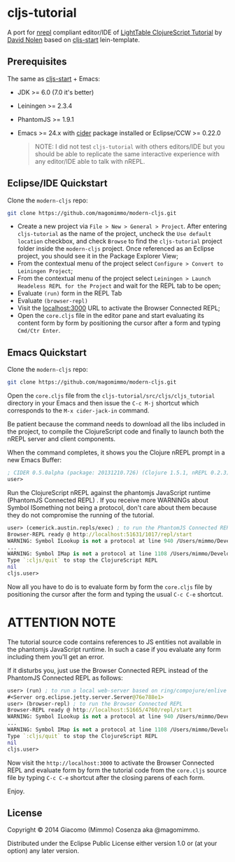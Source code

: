 # cljs-tutorial

A port for [nrepl][5] compliant editor/IDE of
[LightTable ClojureScript Tutorial][1] by [David Nolen][2] based on
[cljs-start][3] lein-template.

## Prerequisites

The same as [cljs-start][3] + Emacs:

* JDK >= 6.0 (7.0 it's better)
* Leiningen >= 2.3.4
* PhantomJS >= 1.9.1
* Emacs >= 24.x with [cider][4] package installed or Eclipse/CCW >= 0.22.0 

    > NOTE: I did not test `cljs-tutorial` with others editors/IDE but
    > you should be able to replicate the same interactive experience
    > with any editor/IDE able to talk with nREPL.

## Eclipse/IDE Quickstart

Clone the `modern-cljs` repo:

```bash
git clone https://github.com/magomimmo/modern-cljs.git
```

* Create a new project via `File > New > General > Project`. After
  entering `cljs-tutorial` as the name of the project, uncheck the
  `Use default location` checkbox, and check `Browse` to find the
  `cljs-tutorial` project folder inside the `modern-cljs`
  project. Once referenced as an Eclipse project, you should see it in
  the Package Explorer View;
* From the contextual menu of the project select `Configure > Convert
  to Leiningen Project`;
* From the contextual menu of the project select `Leiningen > Launch
  Headeless REPL for the Project` and wait for the REPL tab to be
  open;
* Evaluate `(run)` form in the REPL Tab
* Evaluate `(browser-repl)`
* Visit the [localhost:3000][6] URL to activate the Browser Connected
  REPL;
* Open the `core.cljs` file in the editor pane and start evaluating
  its content form by form by positioning the cursor after a form and
  typing `Cmd/Ctr Enter`.

## Emacs Quickstart

Clone the `modern-cljs` repo:

```bash
git clone https://github.com/magomimmo/modern-cljs.git
```

Open the `core.cljs` file from the
`cljs-tutorial/src/cljs/cljs_tutorial` directory in your Emacs and
then issue the `C-c M-j` shortcut which corresponds to the `M-x
cider-jack-in` command.

Be patient because the command needs to download all the libs included
in the project, to compile the ClojureScript code and finally to
launch both the nREPL server and client components.

When the command completes, it shows you the Clojure nREPL prompt in a
new Emacs Buffer:

```clj
; CIDER 0.5.0alpha (package: 20131210.726) (Clojure 1.5.1, nREPL 0.2.3)
user> 
```

Run the ClojureScript nREPL against the phantomjs JavaScript runtime
(PhantomJS Connected REPL) . If you receive more WARNINGs about Symbol
ISomething not being a protocol, don't care about them because they do
not compromise the running of the tutorial.

```clj
user> (cemerick.austin.repls/exec) ; to run the PhantomJS Connected REPL
Browser-REPL ready @ http://localhost:51631/1017/repl/start
WARNING: Symbol ILookup is not a protocol at line 940 /Users/mimmo/Developer/modern-cljs/cljs-tutorial/src/cljs/cljs_tutorial/core.cljs
...
WARNING: Symbol IMap is not a protocol at line 1108 /Users/mimmo/Developer/modern-cljs/cljs-tutorial/src/cljs/cljs_tutorial/core.cljs
Type `:cljs/quit` to stop the ClojureScript REPL
nil
cljs.user> 
```

Now all you have to do is to evaluate form by form the `core.cljs`
file by positioning the cursor after the form and typing the usual
`C-c C-e` shortcut.

# ATTENTION NOTE

The tutorial source code contains references to JS entities not
available in the phantomjs JavaScript runtime. In such a case if you
evaluate any form including them you'll get an error.

If it disturbs you, just use the Browser Connected REPL instead of the
PhantomJS Connected REPL as follows:

```clj
user> (run) ; to run a local web-server based on ring/compojure/enlive libs
#<Server org.eclipse.jetty.server.Server@76e788e1>
user> (browser-repl) ; to run the Browser Connected REPL
Browser-REPL ready @ http://localhost:51665/4760/repl/start
WARNING: Symbol ILookup is not a protocol at line 940 /Users/mimmo/Developer/modern-cljs/cljs-tutorial/src/cljs/cljs_tutorial/core.cljs
...
WARNING: Symbol IMap is not a protocol at line 1108 /Users/mimmo/Developer/modern-cljs/cljs-tutorial/src/cljs/cljs_tutorial/core.cljs
Type `:cljs/quit` to stop the ClojureScript REPL
nil
cljs.user> 
```

Now visit the `http://localhost:3000` to activate the Browser
Connected REPL and evaluate form by form the tutorial code from the
`core.cljs` source file by typing `C-c C-e` shortcut after the closing
parens of each form.

Enjoy.

## License

Copyright © 2014 Giacomo (Mimmo) Cosenza aka @magomimmo.

Distributed under the Eclipse Public License either version 1.0 or (at
your option) any later version.

[1]: https://github.com/swannodette/lt-cljs-tutorial
[2]: https://github.com/swannodette
[3]: https://github.com/magomimmo/cljs-start
[4]: https://github.com/clojure-emacs/cider
[5]: https://github.com/clojure/tools.nrepl
[6]: http://localhost:3000
